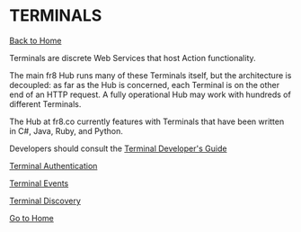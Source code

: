 # TERMINALS
[Back to Home](/Docs/Home.md)

Terminals are discrete Web Services that host Action functionality.

The main fr8 Hub runs many of these Terminals itself, but the architecture is decoupled: as far as the Hub is concerned, each Terminal is on the other end of an HTTP request. A fully operational Hub may work with hundreds of different Terminals.

The Hub at fr8.co currently features with Terminals that have been written in C#, Java, Ruby, and Python.

Developers should consult the [Terminal Developer's Guide](/Docs/ForDevelopers/DevelopmentGuides/TerminalDevelopmentGuide.md)



[Terminal Authentication](/Docs/ForDevelopers/OperatingConcepts/Authorization/TerminalAuthentication.md)

[Terminal Events](/Docs/ForDevelopers/OperatingConcepts/Events.md)


[Terminal Discovery](/Docs/ForDevelopers/DevelopmentGuides/Guide-TerminalDiscovery.md)

[Go to Home](/Docs/Home.md)
